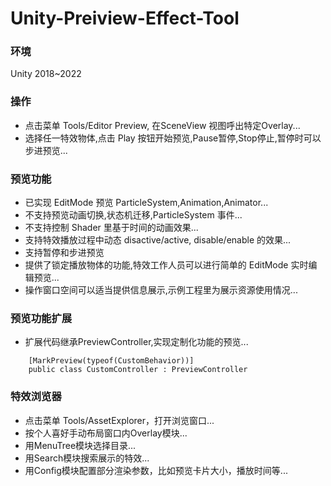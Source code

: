 # Unity-Preiview-Effect-Tool

### 环境

Unity 2018~2022

### 操作

- 点击菜单 Tools/Editor Preview, 在SceneView 视图呼出特定Overlay...
- 选择任一特效物体,点击 Play 按钮开始预览,Pause暂停,Stop停止,暂停时可以步进预览...

### 预览功能

- 已实现 EditMode 预览 ParticleSystem,Animation,Animator...
- 不支持预览动画切换,状态机迁移,ParticleSystem 事件...
- 不支持控制 Shader 里基于时间的动画效果...
- 支持特效播放过程中动态 disactive/active, disable/enable 的效果...
- 支持暂停和步进预览
- 提供了锁定播放物体的功能,特效工作人员可以进行简单的 EditMode 实时编辑预览...
- 操作窗口空间可以适当提供信息展示,示例工程里为展示资源使用情况...

### 预览功能扩展

- 扩展代码继承PreviewController,实现定制化功能的预览...

```
    [MarkPreview(typeof(CustomBehavior))]
    public class CustomController : PreviewController
```

### 特效浏览器

- 点击菜单 Tools/AssetExplorer，打开浏览窗口...
- 按个人喜好手动布局窗口内Overlay模块...
- 用MenuTree模块选择目录...
- 用Search模块搜索展示的特效...
- 用Config模块配置部分渲染参数，比如预览卡片大小，播放时间等...

